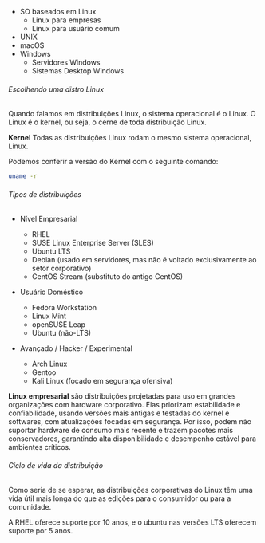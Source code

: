 * SO baseados em Linux
  * Linux para empresas
  * Linux para usuário comum
* UNIX
* macOS
* Windows
  * Servidores Windows
  * Sistemas Desktop Windows

###### Escolhendo uma distro Linux

Quando falamos em distribuições Linux, o sistema operacional é o Linux. O Linux é o kernel, ou
seja, o cerne de toda distribuição Linux.

**Kernel**
Todas as distribuições Linux rodam o mesmo sistema operacional, Linux.

Podemos conferir a versão do Kernel com o seguinte comando:

```sh
uname -r
```

###### Tipos de distribuições

* Nível Empresarial
  * RHEL
  * SUSE Linux Enterprise Server (SLES)
  * Ubuntu LTS
  * Debian (usado em servidores, mas não é voltado exclusivamente ao setor corporativo)
  * CentOS Stream (substituto do antigo CentOS)

* Usuário Doméstico
  * Fedora Workstation
  * Linux Mint
  * openSUSE Leap
  * Ubuntu (não-LTS)

* Avançado / Hacker / Experimental
  * Arch Linux
  * Gentoo
  * Kali Linux (focado em segurança ofensiva)

**Linux empresarial** são distribuições projetadas para uso em grandes organizações com hardware corporativo. Elas priorizam estabilidade e confiabilidade, usando versões mais antigas e testadas do kernel e softwares, com atualizações focadas em segurança. Por isso, podem não suportar hardware de consumo mais recente e trazem pacotes mais conservadores, garantindo alta disponibilidade e desempenho estável para ambientes críticos.

###### Ciclo de vida da distribuição
Como seria de se esperar, as distribuições corporativas do Linux têm uma vida útil mais longa do
que as edições para o consumidor ou para a comunidade.

A RHEL oferece suporte por 10 anos, e o ubuntu nas versões LTS oferecem suporte por 5 anos.

